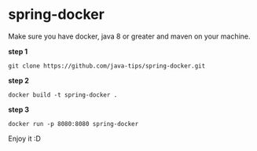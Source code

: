 # spring-docker


Make sure you have docker, java 8 or greater and maven on your machine.

**step 1**
```
git clone https://github.com/java-tips/spring-docker.git
```

**step 2** 
```
docker build -t spring-docker .
```

**step 3**
```
docker run -p 8080:8080 spring-docker
```

Enjoy it :D
